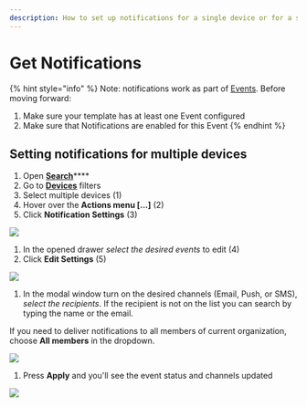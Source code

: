 ```yaml
---
description: How to set up notifications for a single device or for a selection of devices.
---
```


# Get Notifications

{% hint style="info" %}
Note: notifications work as part of [Events](../web-dashboard/products/events/). Before moving forward:

1. Make sure your template has at least one Event configured
2. Make sure that Notifications are enabled for this Event
{% endhint %}

## Setting notifications for multiple devices

1. Open [**Search**](../web-dashboard/search-data.md)\*\*\*\*
2. Go to [**Devices**](../web-dashboard/devices/) filters
3. Select multiple devices \(1\)
4. Hover over the **Actions menu \[...\]** \(2\)
5. Click **Notification Settings** \(3\)

![](https://user-images.githubusercontent.com/72824404/119673690-3ae3e700-be44-11eb-86e0-147f6a22b977.png)

1. In the opened drawer _select the desired events_ to edit \(4\)  
2. Click **Edit Settings** \(5\)

![](https://user-images.githubusercontent.com/72824404/119675163-79c66c80-be45-11eb-93d1-71f02150a0b0.png)

1. In the modal window turn on the desired channels \(Email, Push, or SMS\), _select the recipients_. If the recipient is not on the list you can search by typing the name or the email.

If you need to deliver notifications to all members of current organization, choose **All members** in the dropdown.

![](https://user-images.githubusercontent.com/72824404/119676364-797aa100-be46-11eb-98e6-c8a4a16ae06e.png)

1. Press **Apply** and you'll see the event status and channels updated

![](https://user-images.githubusercontent.com/72824404/119677034-0887b900-be47-11eb-8a2d-638bcc35c38f.png)

